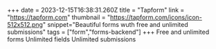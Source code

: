 +++
date = 2023-12-15T16:38:31.260Z
title = "Tapform"
link = "https://tapform.com"
thumbnail = "https://tapform.com/icons/icon-512x512.png"
snippet="Beautiful forms wuth free and unlimited submissions"
tags = ["form","forms-backend"]
+++
Free and unlimited forms
Unlimited fields
Unlimited submissions
